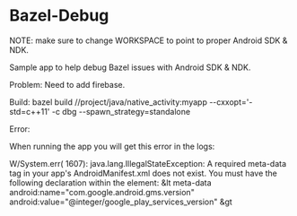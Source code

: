 # Bazel-Debug

NOTE: make sure to change WORKSPACE to point to proper Android SDK & NDK.

Sample app to help debug Bazel issues with Android SDK & NDK.

Problem: Need to add firebase.

Build:
bazel build //project/java/native_activity:myapp --cxxopt='-std=c++11' -c dbg --spawn_strategy=standalone

Error:

When running the app you will get this error in the logs:

W/System.err( 1607): java.lang.IllegalStateException: A required meta-data tag in your app's AndroidManifest.xml does not exist.  You must have the following declaration within the <application> element:     &lt meta-data android:name="com.google.android.gms.version" android:value="@integer/google_play_services_version" &gt
